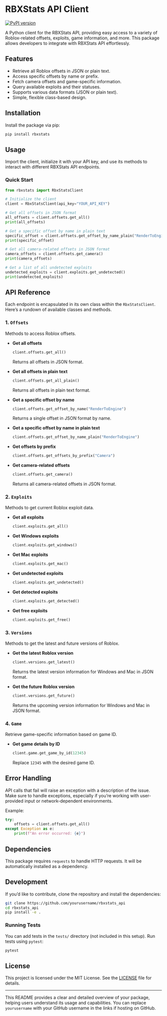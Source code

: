 # RBXStats API Client

[![PyPI version](https://badge.fury.io/py/rbxstats-api.svg)](https://badge.fury.io/py/rbxstats-api)

A Python client for the RBXStats API, providing easy access to a variety of Roblox-related offsets, exploits, game information, and more. This package allows developers to integrate with RBXStats API effortlessly.

## Features

- Retrieve all Roblox offsets in JSON or plain text.
- Access specific offsets by name or prefix.
- Fetch camera offsets and game-specific information.
- Query available exploits and their statuses.
- Supports various data formats (JSON or plain text).
- Simple, flexible class-based design.

## Installation

Install the package via pip:

```bash
pip install rbxstats
```

## Usage

Import the client, initialize it with your API key, and use its methods to interact with different RBXStats API endpoints.

### Quick Start

```python
from rbxstats import RbxStatsClient

# Initialize the client
client = RbxStatsClient(api_key="YOUR_API_KEY")

# Get all offsets in JSON format
all_offsets = client.offsets.get_all()
print(all_offsets)

# Get a specific offset by name in plain text
specific_offset = client.offsets.get_offset_by_name_plain("RenderToEngine")
print(specific_offset)

# Get all camera-related offsets in JSON format
camera_offsets = client.offsets.get_camera()
print(camera_offsets)

# Get a list of all undetected exploits
undetected_exploits = client.exploits.get_undetected()
print(undetected_exploits)
```

## API Reference

Each endpoint is encapsulated in its own class within the `RbxStatsClient`. Here’s a rundown of available classes and methods.

### 1. `Offsets`

Methods to access Roblox offsets.

- **Get all offsets**
  ```python
  client.offsets.get_all()
  ```
  Returns all offsets in JSON format.

- **Get all offsets in plain text**
  ```python
  client.offsets.get_all_plain()
  ```
  Returns all offsets in plain text format.

- **Get a specific offset by name**
  ```python
  client.offsets.get_offset_by_name("RenderToEngine")
  ```
  Returns a single offset in JSON format by name.

- **Get a specific offset by name in plain text**
  ```python
  client.offsets.get_offset_by_name_plain("RenderToEngine")
  ```

- **Get offsets by prefix**
  ```python
  client.offsets.get_offsets_by_prefix("Camera")
  ```

- **Get camera-related offsets**
  ```python
  client.offsets.get_camera()
  ```
  Returns all camera-related offsets in JSON format.

### 2. `Exploits`

Methods to get current Roblox exploit data.

- **Get all exploits**
  ```python
  client.exploits.get_all()
  ```

- **Get Windows exploits**
  ```python
  client.exploits.get_windows()
  ```

- **Get Mac exploits**
  ```python
  client.exploits.get_mac()
  ```

- **Get undetected exploits**
  ```python
  client.exploits.get_undetected()
  ```

- **Get detected exploits**
  ```python
  client.exploits.get_detected()
  ```

- **Get free exploits**
  ```python
  client.exploits.get_free()
  ```

### 3. `Versions`

Methods to get the latest and future versions of Roblox.

- **Get the latest Roblox version**
  ```python
  client.versions.get_latest()
  ```
  Returns the latest version information for Windows and Mac in JSON format.

- **Get the future Roblox version**
  ```python
  client.versions.get_future()
  ```
  Returns the upcoming version information for Windows and Mac in JSON format.

### 4. `Game`

Retrieve game-specific information based on game ID.

- **Get game details by ID**
  ```python
  client.game.get_game_by_id(12345)
  ```
  Replace `12345` with the desired game ID.

## Error Handling

API calls that fail will raise an exception with a description of the issue. Make sure to handle exceptions, especially if you’re working with user-provided input or network-dependent environments.

Example:

```python
try:
    offsets = client.offsets.get_all()
except Exception as e:
    print(f"An error occurred: {e}")
```

## Dependencies

This package requires `requests` to handle HTTP requests. It will be automatically installed as a dependency.

## Development

If you’d like to contribute, clone the repository and install the dependencies:

```bash
git clone https://github.com/yourusername/rbxstats_api
cd rbxstats_api
pip install -e .
```

### Running Tests

You can add tests in the `tests/` directory (not included in this setup). Run tests using `pytest`:

```bash
pytest
```

## License

This project is licensed under the MIT License. See the [LICENSE](LICENSE) file for details.

---

This README provides a clear and detailed overview of your package, helping users understand its usage and capabilities. You can replace `yourusername` with your GitHub username in the links if hosting on GitHub.
